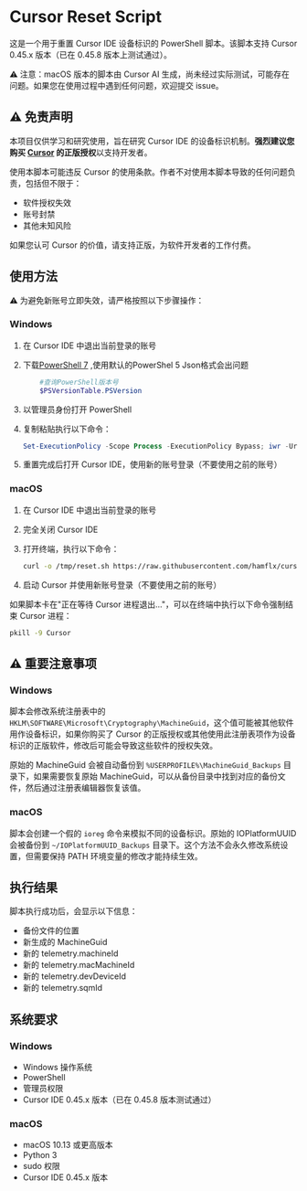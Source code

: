 # Cursor Reset Script

这是一个用于重置 Cursor IDE 设备标识的 PowerShell 脚本。该脚本支持 Cursor 0.45.x 版本（已在 0.45.8 版本上测试通过）。

⚠️ 注意：macOS 版本的脚本由 Cursor AI 生成，尚未经过实际测试，可能存在问题。如果您在使用过程中遇到任何问题，欢迎提交 issue。

## ⚠️ 免责声明

本项目仅供学习和研究使用，旨在研究 Cursor IDE 的设备标识机制。**强烈建议您购买 [Cursor](https://cursor.sh/) 的正版授权**以支持开发者。

使用本脚本可能违反 Cursor 的使用条款。作者不对使用本脚本导致的任何问题负责，包括但不限于：

- 软件授权失效
- 账号封禁
- 其他未知风险

如果您认可 Cursor 的价值，请支持正版，为软件开发者的工作付费。

## 使用方法

⚠️ 为避免新账号立即失效，请严格按照以下步骤操作：

### Windows

1. 在 Cursor IDE 中退出当前登录的账号
2. 下载[PowerShell 7](https://github.com/PowerShell/PowerShell/releases) ,使用默认的PowerShel 5 Json格式会出问题

    ```powershell
        #查询PowerShell版本号
        $PSVersionTable.PSVersion
    ```

3. 以管理员身份打开 PowerShell
4. 复制粘贴执行以下命令：

   ```powershell
   Set-ExecutionPolicy -Scope Process -ExecutionPolicy Bypass; iwr -Uri "https://raw.githubusercontent.com/reidentify/cursor-reset/refs/heads/main/reset.ps1" -UseBasicParsing | iex
   ```

5. 重置完成后打开 Cursor IDE，使用新的账号登录（不要使用之前的账号）

### macOS

1. 在 Cursor IDE 中退出当前登录的账号
2. 完全关闭 Cursor IDE
3. 打开终端，执行以下命令：

   ```bash
   curl -o /tmp/reset.sh https://raw.githubusercontent.com/hamflx/cursor-reset/refs/heads/main/reset.sh && chmod +x /tmp/reset.sh && sudo /tmp/reset.sh
   ```

4. 启动 Cursor 并使用新账号登录（不要使用之前的账号）

如果脚本卡在"正在等待 Cursor 进程退出..."，可以在终端中执行以下命令强制结束 Cursor 进程：

```bash
pkill -9 Cursor
```

## ⚠️ 重要注意事项

### Windows

脚本会修改系统注册表中的 `HKLM\SOFTWARE\Microsoft\Cryptography\MachineGuid`，这个值可能被其他软件用作设备标识，如果你购买了 Cursor 的正版授权或其他使用此注册表项作为设备标识的正版软件，修改后可能会导致这些软件的授权失效。

原始的 MachineGuid 会被自动备份到 `%USERPROFILE%\MachineGuid_Backups` 目录下，如果需要恢复原始 MachineGuid，可以从备份目录中找到对应的备份文件，然后通过注册表编辑器恢复该值。

### macOS

脚本会创建一个假的 `ioreg` 命令来模拟不同的设备标识。原始的 IOPlatformUUID 会被备份到 `~/IOPlatformUUID_Backups` 目录下。这个方法不会永久修改系统设置，但需要保持 PATH 环境变量的修改才能持续生效。

## 执行结果

脚本执行成功后，会显示以下信息：

- 备份文件的位置
- 新生成的 MachineGuid
- 新的 telemetry.machineId
- 新的 telemetry.macMachineId
- 新的 telemetry.devDeviceId
- 新的 telemetry.sqmId

## 系统要求

### Windows

- Windows 操作系统
- PowerShell
- 管理员权限
- Cursor IDE 0.45.x 版本（已在 0.45.8 版本测试通过）

### macOS

- macOS 10.13 或更高版本
- Python 3
- sudo 权限
- Cursor IDE 0.45.x 版本
